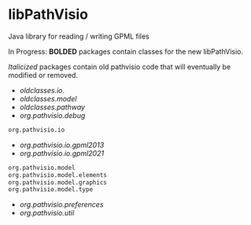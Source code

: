 # libPathVisio
Java library for reading / writing GPML files

In Progress: 
**BOLDED** packages contain classes for the new libPathVisio. 

_Italicized_ packages contain old pathvisio code that will eventually be modified or removed.  

- _oldclasses.io_</span>.
- _oldclasses.model_
- _oldclasses.pathway_
- _org.pathvisio.debug_
```diff
org.pathvisio.io
```
- _org.pathvisio.io.gpml2013_
- _org.pathvisio.io.gpml2021_
```diff
org.pathvisio.model
org.pathvisio.model.elements
org.pathvisio.model.graphics
org.pathvisio.model.type
```
- _org.pathvisio.preferences_
- _org.pathvisio.util_

